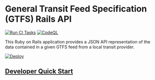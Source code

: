 # General Transit Feed Specification (GTFS) Rails API

[![Run CI Tasks](https://github.com/transitnownash/gtfs-rails-api/actions/workflows/ci.yml/badge.svg)](https://github.com/transitnownash/gtfs-rails-api/actions/workflows/ci.yml) [![CodeQL](https://github.com/transitnownash/gtfs-rails-api/actions/workflows/codeql-analysis.yml/badge.svg)](https://github.com/transitnownash/gtfs-rails-api/actions/workflows/codeql-analysis.yml)

This Ruby on Rails application provides a JSON API representation of the data contained in a given GTFS feed from a local transit provider.

[![Deploy](https://www.herokucdn.com/deploy/button.svg)](https://heroku.com/deploy)

## [Developer Quick Start](https://github.com/transitnownash/gtfs-rails-api/wiki/Developer-Quick-Start)